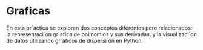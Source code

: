 # Graficas
En esta pr´actica se exploran dos conceptos diferentes pero relacionados: la representaci´on gr´afica de polinomios y sus derivadas, y la visualizaci´on de datos utilizando gr´aficos de dispersi´on en Python.
